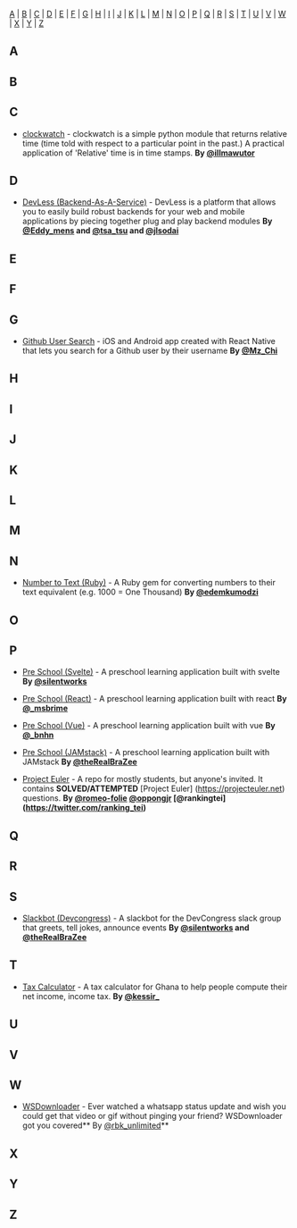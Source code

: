 [A](#A) | [B](#B) | [C](#C) | [D](#D) | [E](#E) | [F](#F) | [G](#G) | [H](#H) | [I](#I) | [J](#J) | [K](#K) | [L](#L) | [M](#M) | [N](#N) | [O](#O) | [P](#P) | [Q](#Q) | [R](#R) | [S](#S) | [T](#T) | [U](#U) | [V](#V) | [W](#W) | [X](#X) | [Y](#Y) | [Z](#Z)


## <a name="A"> </a>A


## <a name="B"> </a>B


## <a name="C"> </a>C

* [clockwatch](https://github.com/illmawutor/clockwatch) - clockwatch is a simple python module that returns relative time (time told with respect to a particular point in the past.) A practical application of 'Relative' time is in time stamps.  **By [@illmawutor](https://twitter.com/illmawutor)**


## <a name="D"> </a>D

* [DevLess (Backend-As-A-Service)](https://github.com/DevlessTeam/DV-PHP-CORE) - DevLess is a platform that allows you to easily build robust backends for your web and mobile applications by piecing together plug and play backend modules **By [@Eddy_mens](https://twitter.com/Eddy_mens) and [@tsa_tsu](https://twitter.com/tsa_tsu) and [@jlsodai](https://twitter.com/jlsodai)**

## <a name="E"> </a>E


## <a name="F"> </a>F


## <a name="G"> </a>G
* [Github User Search](https://github.com/Chiamaka/GithubUserSearch) - iOS and Android app created with React Native that lets you search for a Github user by their username   **By [@Mz_Chi](https://twitter.com/Mz_Chi)**


## <a name="H"> </a>H

## <a name="I"> </a>I


## <a name="J"> </a>J


## <a name="K"> </a>K


## <a name="L"> </a>L


## <a name="M"> </a>M


## <a name="N"> </a>N
* [Number to Text (Ruby)](https://github.com/edemkumodzi/numbertotext-ruby) - A Ruby gem for converting numbers to their text equivalent (e.g. 1000 = One Thousand) **By [@edemkumodzi](https://twitter.com/edemkumodzi)**

## <a name="O"> </a>O


## <a name="P"> </a>P

* [Pre School (Svelte)](https://github.com/silentworks/svelte-preschool) - A preschool learning application built with svelte  **By [@silentworks](https://twitter.com/silentworks)**
* [Pre School (React)](https://github.com/msbrime/react-preschool) - A preschool learning application built with react  **By [@_msbrime](https://twitter.com/_msbrime)**
* [Pre School (Vue)](https://github.com/bnhn/vue-preschool) - A preschool learning application built with vue  **By [@_bnhn](https://twitter.com/_bnhn)**
* [Pre School (JAMstack)](https://github.com/oddoye-david/static-preschool) - A preschool learning application built with JAMstack  **By [@theRealBraZee](https://twitter.com/theRealBraZee)**

* [Project Euler](https://github.com/oppongjr/project_euler) - A repo for mostly students, but anyone's invited. It contains **SOLVED/ATTEMPTED** [Project Euler]
(https://projecteuler.net) questions. **By [@romeo-folie](https://twitter.com/rho_meow) [@oppongjr](htpps://twitter.com/ike__jr) [@rankingtei]
(https://twitter.com/ranking_tei)**
## <a name="Q"> </a>Q


## <a name="R"> </a>R


## <a name="S"> </a>S

* [Slackbot (Devcongress)](https://github.com/devcongress/slackbot) - A slackbot for the DevCongress slack group that greets, tell jokes, announce events  **By [@silentworks](https://twitter.com/silentworks) and [@theRealBraZee](https://twitter.com/theRealBraZee)**


## <a name="T"> </a>T

* [Tax Calculator](https://github.com/Kessir/taxcalculatorgh) - A tax calculator for Ghana to help people compute their net income, income tax. **By [@kessir_](https://twitter.com/@kessir_)**

## <a name="U"> </a>U


## <a name="V"> </a>V


## <a name="W"> </a>W
* [WSDownloader](https://goo.gl/lQ1Ayl) -  Ever watched a whatsapp status update and wish you could get that video or gif without pinging your friend? WSDownloader got you covered** By [@rbk_unlimited](https://twitter.com/rbk_unlimited)**


## <a name="X"> </a>X


## <a name="Y"> </a>Y


## <a name="Z"> </a>Z
